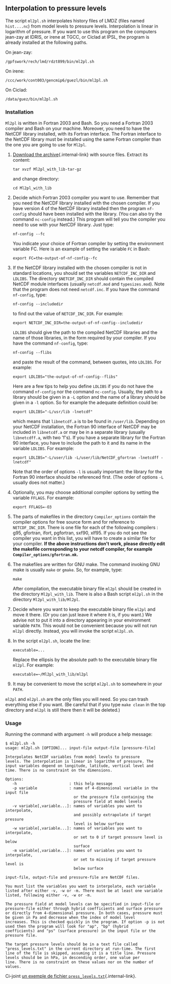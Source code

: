 Interpolation to pressure levels
--------------------------------

The script `ml2pl.sh` interpolates history files of LMDZ (files named
`hist....nc`) from model levels to pressure levels. Interpolation is
linear in logarithm of pressure. If you want to use this program on the
computers jean-zay at IDRIS, or irene at TGCC, or Ciclad at IPSL, the
program is already installed at the following paths.

On jean-zay:

    /gpfswork/rech/lmd/rdzt899/bin/ml2pl.sh

On irene:

    /ccc/work/cont003/gencmip6/guezl/bin/ml2pl.sh

On Ciclad:

    /data/guez/bin/ml2pl.sh

### Installation

`Ml2pl` is written in Fortran 2003 and Bash. So you need a Fortran 2003
compiler and Bash on your machine. Moreover, you need to have the NetCDF
library installed, with its Fortran interface. The Fortran interface to
the NetCDF library must be installed using the same Fortran compiler
than the one you are going to use for `Ml2pl`.

1.  [Download the archive](ml2pl_with_lib-tar-gz){.internal-link} with
    source files. Extract its content:

        tar xvzf Ml2pl_with_lib-tar-gz

    and change directory:

        cd Ml2pl_with_lib

2.  Decide which Fortran 2003 compiler you want to use. Remember that
    you need the NetCDF library installed with the chosen compiler. If
    you have version 4 of the NetCDF library installed then the program
    `nf-config` should have been installed with the library. (You can
    also try the command `nc-config` instead.) This program will tell
    you the compiler you need to use with your NetCDF library. Just
    type:

        nf-config --fc

    You indicate your choice of Fortran compiler by setting the
    environment variable FC. Here is an example of setting the variable
    `FC` in Bash:

        export FC=the-output-of-nf-config--fc

3.  If the NetCDF library installed with the chosen compiler is not in
    standard locations, you should set the variables `NETCDF_INC_DIR`
    and `LDLIBS`. The directory `$NETCDF_INC_DIR` should contain the
    compiled NetCDF module interfaces (usually `netcdf.mod` and
    `typesizes.mod`). Note that the program does not need `netcdf.inc`.
    If you have the command `nf-config`, type:

        nf-config --includedir

    to find out the value of `NETCDF_INC_DIR`. For example:

        export NETCDF_INC_DIR=the-output-of-nf-config--includedir

    `LDLIBS` should give the path to the compiled NetCDF libraries and
    the name of those libraries, in the form required by your compiler.
    If you have the command `nf-config`, type:

        nf-config --flibs

    and paste the result of the command, between quotes, into `LDLIBS`.
    For example:

        export LDLIBS="the-output-of-nf-config--flibs"

    Here are a few tips to help you define `LDLIBS` if you do not have
    the command `nf-config` nor the command `nc-config`. Usually, the
    path to a library should be given in a `-L` option and the name of a
    library should be given in a `-l` option. So for example the
    adequate definition could be:

        export LDLIBS="-L/usr/lib -lnetcdf"

    which means that `libnetcdf.a` is to be found in `/user/lib`.
    Depending on your NetCDF installation, the Fortran 90 interface of
    NetCDF may be included in `libnetcdf.a` or may be in a separate
    library (usually `libnetcdff.a`, with two \'f\'s). If you have a
    separate library for the Fortran 90 interface, you have to include
    the path to it and its name in the variable `LDLIBS`. For example:

        export LDLIBS="-L/user/lib -L/user/lib/NetCDF_gfortran -lnetcdff -lnetcdf"

    Note that the order of options `-l` is usually important: the
    library for the Fortran 90 interface should be referenced first.
    (The order of options `-L` usually does not matter.)

4.  Optionally, you may choose additional compiler options by setting
    the variable `FFLAGS`. For example:

        export FFLAGS=-O3

5.  The parts of makefiles in the directory `Compiler_options` contain
    the compiler options for free source form and for reference to
    `NETCDF_INC_DIR`. There is one file for each of the following
    compilers : g95, gfortran, ifort, pgfortran, sxf90, xlf95. If you do
    not see the compiler you want in this list, you will have to create
    a similar file for your compiler. **If the above instructions don\'t
    work, please directly edit the makefile corresponding to your netcdf
    compiler, for example `Compiler_options/gfortran.mk`.**
6.  The makefiles are written for GNU make. The command invoking GNU
    make is usually `make` or `gmake`. So, for example, type:

        make

    After compilation, the executable binary file `ml2pl` should be
    created in the directory `Ml2pl_with_lib`. There is also a Bash
    script `ml2pl.sh` in the directory `Ml2pl_with_lib/Ml2pl`.

7.  Decide where you want to keep the executable binary file `ml2pl` and
    move it there. (Or you can just leave it where it is, if you want.)
    We advise not to put it into a directory appearing in your
    environment variable `PATH`. This would not be convenient because
    you will not run `ml2pl` directly. Instead, you will invoke the
    script `ml2pl.sh`.
8.  In the script `ml2pl.sh`, locate the line:

        executable=...

    Replace the ellipsis by the absolute path to the executable binary
    file `ml2pl`. For example:

        executable=~/Ml2pl_with_lib/ml2pl

9.  It may be convenient to move the script `ml2pl.sh` to somewhere in
    your `PATH`.

`ml2pl` and `ml2pl.sh` are the only files you will need. So you can
trash everything else if you want. (Be careful that if you type
`make clean` in the top directory and `ml2pl` is still there then it
will be deleted.)

### Usage

Running the command with argument `-h` will produce a help message:

    $ ml2pl.sh -h
    usage: ml2pl.sh [OPTION]... input-file output-file [pressure-file]

    Interpolates NetCDF variables from model levels to pressure
    levels. The interpolation is linear in logarithm of pressure. The
    input variables depend on longitude, latitude, vertical level and
    time. There is no constraint on the dimensions.

    Options:
       -h                       : this help message
       -p variable              : name of 4-dimensional variable in the input file
                                  or the pressure file containing the
                                  pressure field at model levels
       -v variable[,variable...]: names of variables you want to interpolate, 
                                  and possibly extrapolate if target pressure 
                                  level is below surface
       -w variable[,variable...]: names of variables you want to interpolate, 
                                  or set to 0 if target pressure level is below
                                  surface
       -m variable[,variable...]: names of variables you want to interpolate, 
                                  or set to missing if target pressure level is 
                                  below surface

    input-file, output-file and pressure-file are NetCDF files.

    You must list the variables you want to interpolate, each variable
    listed after either -v, -w or -m. There must be at least one variable
    listed, following either -v, -w or -m.

    The pressure field at model levels can be specified in input-file or
    pressure-file either through hybrid coefficients and surface pressure
    or directly from 4-dimensional pressure. In both cases, pressure must
    be given in Pa and decrease when the index of model level
    increases. This is checked quickly in the program. If option -p is not
    used then the program will look for "ap", "bp" (hybrid
    coefficients) and "ps" (surface pressure) in the input file or the
    pressure file.

    The target pressure levels should be in a text file called
    "press_levels.txt" in the current directory at run-time. The first
    line of the file is skipped, assuming it is a title line. Pressure
    levels should be in hPa, in descending order, one value per
    line. There is no constraint on these values nor on the number of
    values.

Ci-joint [un exemple de fichier
`press_levels.txt`](../press_levels.txt "press_levels.txt"){.internal-link}.
